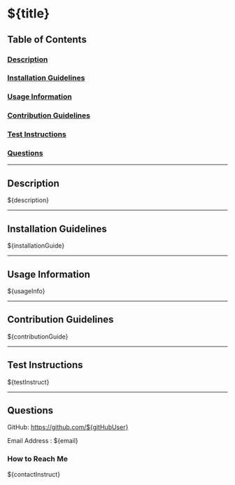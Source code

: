 # ${title}
## Table of Contents
### [Description](#description)

### [Installation Guidelines](#installation-guidelines)

### [Usage Information](#usage-information)

### [Contribution Guidelines](#contribution-guidelines)

### [Test Instructions](#test-instructions)

### [Questions](#questions)

---

## Description

${description}

---

## Installation Guidelines

${installationGuide}

---

## Usage Information

${usageInfo}

---

## Contribution Guidelines

${contributionGuide}

---

## Test Instructions

${testInstruct}

---

## Questions

GitHub: https://github.com/${gitHubUser}

Email Address : ${email}

### How to Reach Me

${contactInstruct}